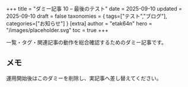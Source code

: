 +++
title = "ダミー記事 10 – 最後のテスト"
date = 2025-09-10
updated = 2025-09-10
draft = false
taxonomies = { tags=["テスト","ブログ"], categories=["お知らせ"] }
[extra]
author = "etak64n"
hero = "/images/placeholder.svg"
toc = true
+++

一覧・タグ・関連記事の動作を総合確認するためのダミー記事です。

<!-- more -->

## メモ

運用開始後はこのダミーを削除し、実記事へ差し替えてください。

